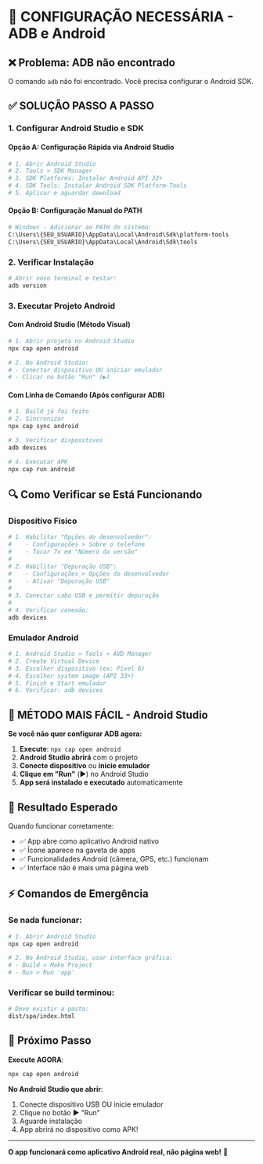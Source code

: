 # 🔧 CONFIGURAÇÃO NECESSÁRIA - ADB e Android

## ❌ Problema: ADB não encontrado

O comando `adb` não foi encontrado. Você precisa configurar o Android SDK.

## ✅ SOLUÇÃO PASSO A PASSO

### 1. Configurar Android Studio e SDK

#### Opção A: Configuração Rápida via Android Studio

```bash
# 1. Abrir Android Studio
# 2. Tools > SDK Manager
# 3. SDK Platforms: Instalar Android API 33+
# 4. SDK Tools: Instalar Android SDK Platform-Tools
# 5. Aplicar e aguardar download
```

#### Opção B: Configuração Manual do PATH

```bash
# Windows - Adicionar ao PATH do sistema:
C:\Users\{SEU_USUARIO}\AppData\Local\Android\Sdk\platform-tools
C:\Users\{SEU_USUARIO}\AppData\Local\Android\Sdk\tools
```

### 2. Verificar Instalação

```bash
# Abrir novo terminal e testar:
adb version
```

### 3. Executar Projeto Android

#### Com Android Studio (Método Visual)

```bash
# 1. Abrir projeto no Android Studio
npx cap open android

# 2. No Android Studio:
# - Conectar dispositivo OU iniciar emulador
# - Clicar no botão "Run" (▶️)
```

#### Com Linha de Comando (Após configurar ADB)

```bash
# 1. Build já foi feito
# 2. Sincronizar
npx cap sync android

# 3. Verificar dispositivos
adb devices

# 4. Executar APK
npx cap run android
```

## 🔍 Como Verificar se Está Funcionando

### Dispositivo Físico

```bash
# 1. Habilitar "Opções do desenvolvedor":
#    - Configurações > Sobre o telefone
#    - Tocar 7x em "Número da versão"
#
# 2. Habilitar "Depuração USB":
#    - Configurações > Opções do desenvolvedor
#    - Ativar "Depuração USB"
#
# 3. Conectar cabo USB e permitir depuração
#
# 4. Verificar conexão:
adb devices
```

### Emulador Android

```bash
# 1. Android Studio > Tools > AVD Manager
# 2. Create Virtual Device
# 3. Escolher dispositivo (ex: Pixel 6)
# 4. Escolher system image (API 33+)
# 5. Finish e Start emulador
# 6. Verificar: adb devices
```

## 🚀 MÉTODO MAIS FÁCIL - Android Studio

**Se você não quer configurar ADB agora:**

1. **Execute**: `npx cap open android`
2. **Android Studio abrirá** com o projeto
3. **Conecte dispositivo** ou **inicie emulador**
4. **Clique em "Run"** (▶️) no Android Studio
5. **App será instalado e executado** automaticamente

## 📱 Resultado Esperado

Quando funcionar corretamente:

- ✅ App abre como aplicativo Android nativo
- ✅ Ícone aparece na gaveta de apps
- ✅ Funcionalidades Android (câmera, GPS, etc.) funcionam
- ✅ Interface não é mais uma página web

## ⚡ Comandos de Emergência

### Se nada funcionar:

```bash
# 1. Abrir Android Studio
npx cap open android

# 2. No Android Studio, usar interface gráfica:
# - Build > Make Project
# - Run > Run 'app'
```

### Verificar se build terminou:

```bash
# Deve existir a pasta:
dist/spa/index.html
```

## 🎯 Próximo Passo

**Execute AGORA**:

```bash
npx cap open android
```

**No Android Studio que abrir**:

1. Conecte dispositivo USB OU inicie emulador
2. Clique no botão ▶️ "Run"
3. Aguarde instalação
4. App abrirá no dispositivo como APK!

---

**O app funcionará como aplicativo Android real, não página web!** 📱
